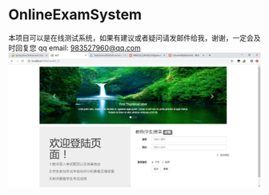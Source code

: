 # OnlineExamSystem
本项目可以是在线测试系统，如果有建议或者疑问请发邮件给我，谢谢，一定会及时回复您
qq email: 983527960@qq.com
![image](https://github.com/Superman-code/OnlineExamSystem/raw/master/index.png)
